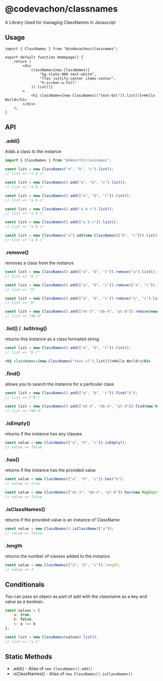 # @codevachon/classnames

A Library Used for managing ClassNames in Javascript

## Usage

```tsx
import { ClassNames } from "@codevachon/classnames";

export default function Homepage() {
    return (
        <div
            className={new ClassNames([
                "bg-slate-900 text-white",
                "flex justify-center items-center",
                "h-screen w-full"
            ]).list()}
        >
            <h1 className={new ClassNames(["text-6xl"]).list()}>Hello World</h1>
        </div>
    );
}
```

## API

### .add()

Adds a class to the instance

```js
import { ClassNames } from "@44north/classnames";

const list = new ClassNames("a", "b", "c").list();
// list => "a b c"
```

```js
const list = new ClassNames().add("a", "b", "c").list();
// list => "a b c"
```

```js
const list = new ClassNames().add(["a", "b", "c"]).list();
// list => "a b c"
```

```js
const list = new ClassNames().add("a b c").list();
// list => "a b c"
```

```js
const list = new ClassNames().add(["a b c"]).list();
// list => "a b c"
```

```js
const list = new ClassNames("a").add(new ClassNames(["b", "c"])).list();
// list => "a b c"
```

### .remove()

removes a class from the instance

```js
const list = new ClassNames().add(["a", "b", "c"]).remove("a").list();
// list => "b c"
```

```js
const list = new ClassNames().add(["a", "b", "c"]).remove(["a", "c"]).list();
// list => "b"
```

```js
const list = new ClassNames().add(["a", "b", "c"]).remove("a", "c").list();
// list => "b"
```

```js
const list = new ClassNames().add(["mt-3", "mb-4", "pt-8"]).remove(new RegExp("t-")).list();
// list => "mb-4"
```

### .list() / .toString()

returns this instance as a class formated string.

```js
const list = new ClassNames().add(["a", "b", "c"]).list();
// list => "b c"
```

```jsx
<h1 classNames={new ClassNames("text-xl").list()}>Hello World!</h1>
```

### .find()

allows you to search the instance for a particular class

```js
const list = new ClassNames().add(["a", "b", "c"]).find("b");
// list => ["b"]
```

```js
const list = new ClassNames().add(["mt-3", "mb-4", "pt-8"]).find(new RegExp("b"));
// list => "mb-4"
```

### .isEmpty()

returns if the instance has any classes

```js
const value = new ClassNames(["a", "b", "c"]).isEmpty();
// value => false
```

### .has()

returns if the instance has the provided value

```js
const value = new ClassNames(["a", "b", "c"]).has("b");
// value => true
```

```js
const value = new ClassNames(["mt-3", "mb-4", "pt-8"]).has(new RegExp("z-"));
// value => false
```

### .isClassNames()

returns if the provided value is an instance of ClassName

```js
const value = new ClassNames().isClassName(["a"]);
// value => false
```

### .length

returns the number of classes added to the instance

```js
const value = new ClassNames(["a", "b", "c"]).length;
// value => 3
```

## Conditionals

You can pass an object as part of add with the classname as a key and value as a boolean.

```js
const values = {
    a: true,
    b: false,
    c: a !== b
};

const list = new ClassNames(values).list();
// list => "a c"
```

## Static Methods

-   .add() - Alias of `new ClassNames().add()`
-   .isClassNames() - Alias of `new ClassNames().isClassNames()`
